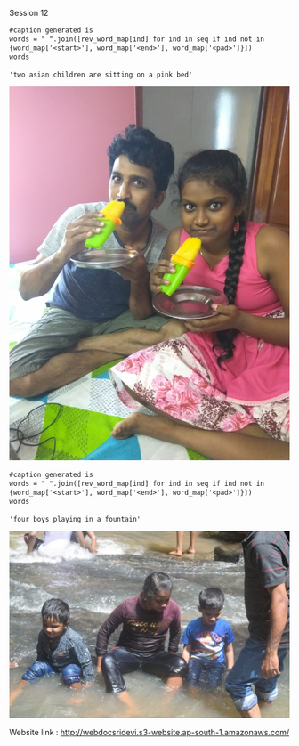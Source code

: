Session 12



```
#caption generated is
words = " ".join([rev_word_map[ind] for ind in seq if ind not in {word_map['<start>'], word_map['<end>'], word_map['<pad>']}])
words

'two asian children are sitting on a pink bed'
```

![dadandvamsi](https://github.com/sridevibonthu/EVA4Phase2/blob/master/Session12/sivavamsi.jpg)

```
#caption generated is
words = " ".join([rev_word_map[ind] for ind in seq if ind not in {word_map['<start>'], word_map['<end>'], word_map['<pad>']}])
words

'four boys playing in a fountain'
```

![dadandvamsi](https://github.com/sridevibonthu/EVA4Phase2/blob/master/Session12/kids.jpg)





Website link : http://webdocsridevi.s3-website.ap-south-1.amazonaws.com/
